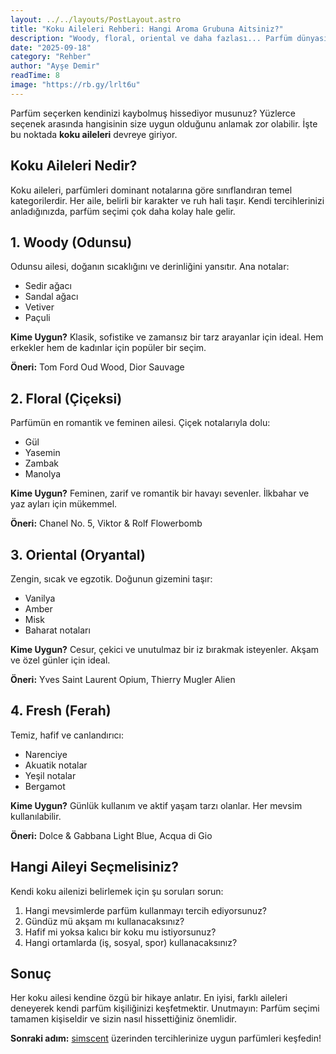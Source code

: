```yaml
---
layout: ../../layouts/PostLayout.astro
title: "Koku Aileleri Rehberi: Hangi Aroma Grubuna Aitsiniz?"
description: "Woody, floral, oriental ve daha fazlası... Parfüm dünyasının temel koku ailelerini detaylı bir şekilde keşfedin."
date: "2025-09-18"
category: "Rehber"
author: "Ayşe Demir"
readTime: 8
image: "https://rb.gy/lrlt6u"
---
```


Parfüm seçerken kendinizi kaybolmuş hissediyor musunuz? Yüzlerce seçenek arasında hangisinin size uygun olduğunu anlamak zor olabilir. İşte bu noktada **koku aileleri** devreye giriyor.

## Koku Aileleri Nedir?

Koku aileleri, parfümleri dominant notalarına göre sınıflandıran temel kategorilerdir. Her aile, belirli bir karakter ve ruh hali taşır. Kendi tercihlerinizi anladığınızda, parfüm seçimi çok daha kolay hale gelir.

## 1. Woody (Odunsu)

Odunsu ailesi, doğanın sıcaklığını ve derinliğini yansıtır. Ana notalar:

- Sedir ağacı
- Sandal ağacı
- Vetiver
- Paçuli

**Kime Uygun?** Klasik, sofistike ve zamansız bir tarz arayanlar için ideal. Hem erkekler hem de kadınlar için popüler bir seçim.

**Öneri:** Tom Ford Oud Wood, Dior Sauvage

## 2. Floral (Çiçeksi)

Parfümün en romantik ve feminen ailesi. Çiçek notalarıyla dolu:

- Gül
- Yasemin
- Zambak
- Manolya

**Kime Uygun?** Feminen, zarif ve romantik bir havayı sevenler. İlkbahar ve yaz ayları için mükemmel.

**Öneri:** Chanel No. 5, Viktor & Rolf Flowerbomb

## 3. Oriental (Oryantal)

Zengin, sıcak ve egzotik. Doğunun gizemini taşır:

- Vanilya
- Amber
- Misk
- Baharat notaları

**Kime Uygun?** Cesur, çekici ve unutulmaz bir iz bırakmak isteyenler. Akşam ve özel günler için ideal.

**Öneri:** Yves Saint Laurent Opium, Thierry Mugler Alien

## 4. Fresh (Ferah)

Temiz, hafif ve canlandırıcı:

- Narenciye
- Akuatik notalar
- Yeşil notalar
- Bergamot

**Kime Uygun?** Günlük kullanım ve aktif yaşam tarzı olanlar. Her mevsim kullanılabilir.

**Öneri:** Dolce & Gabbana Light Blue, Acqua di Gio

## Hangi Aileyi Seçmelisiniz?

Kendi koku ailenizi belirlemek için şu soruları sorun:

1. Hangi mevsimlerde parfüm kullanmayı tercih ediyorsunuz?
2. Gündüz mü akşam mı kullanacaksınız?
3. Hafif mi yoksa kalıcı bir koku mu istiyorsunuz?
4. Hangi ortamlarda (iş, sosyal, spor) kullanacaksınız?

## Sonuç

Her koku ailesi kendine özgü bir hikaye anlatır. En iyisi, farklı aileleri deneyerek kendi parfüm kişiliğinizi keşfetmektir. Unutmayın: Parfüm seçimi tamamen kişiseldir ve sizin nasıl hissettiğiniz önemlidir.

**Sonraki adım:** [simscent](https://simscent.com) üzerinden tercihlerinize uygun parfümleri keşfedin!
